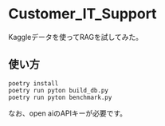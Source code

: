 # Customer_IT_Support
Kaggleデータを使ってRAGを試してみた。

## 使い方
```
poetry install
poetry run pyton build_db.py
poetry run pyton benchmark.py
```
なお、open aiのAPIキーが必要です。